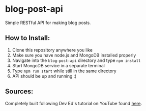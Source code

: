 # blog-post-api
Simple RESTful API for making blog posts.

## How to Install:
1. Clone this repository anywhere you like
2. Make sure you have node.js and MongoDB installed properly
3. Navigate into the `blog-post-api` directory and type `npm install`
4. Start MongoDB service in a separate terminal
5. Type `npm run start` while still in the same directory
6. API should be up and running :)

## Sources:
Completely built following Dev Ed's tutorial on YouTube found [here](https://youtu.be/vjf774RKrLc).
